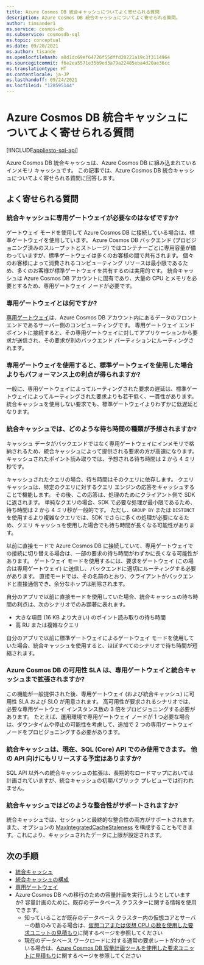 ```yaml
---
title: Azure Cosmos DB 統合キャッシュについてよく寄せられる質問
description: Azure Cosmos DB 統合キャッシュについてよく寄せられる質問。
author: timsander1
ms.service: cosmos-db
ms.subservice: cosmosdb-sql
ms.topic: conceptual
ms.date: 09/20/2021
ms.author: tisande
ms.openlocfilehash: a8d1dc69ef64726f55dffd20221a19c3f3114964
ms.sourcegitcommit: f6e2ea5571e35b9ed3a79a22485eba4d20ae36cc
ms.translationtype: HT
ms.contentlocale: ja-JP
ms.lasthandoff: 09/24/2021
ms.locfileid: "128595144"
---
```

# <a name="azure-cosmos-db-integrated-cache-frequently-asked-questions"></a>Azure Cosmos DB 統合キャッシュについてよく寄せられる質問
[!INCLUDE[appliesto-sql-api](includes/appliesto-sql-api.md)]

Azure Cosmos DB 統合キャッシュは、Azure Cosmos DB に組み込まれているインメモリ キャッシュです。 この記事では、Azure Cosmos DB 統合キャッシュについてよく寄せられる質問に回答します。

## <a name="frequently-asked-questions"></a>よく寄せられる質問

### <a name="why-does-the-integrated-cache-require-a-dedicated-gateway"></a>統合キャッシュに専用ゲートウェイが必要なのはなぜですか?

ゲートウェイ モードを使用して Azure Cosmos DB に接続している場合は、標準ゲートウェイを使用しています。 Azure Cosmos DB バックエンド (プロビジョニング済みのスループットとストレージ) ではコンテナーごとに専用容量が備わっていますが、標準ゲートウェイは多くのお客様の間で共有されます。 個々のお客様によって消費されるコンピューティング リソースは最小限であるため、多くのお客様が標準ゲートウェイを共有するのは実用的です。 統合キャッシュは Azure Cosmos DB アカウントに固有であり、大量の CPU とメモリを必要とするため、専用ゲートウェイ ノードが必要です。

### <a name="what-is-a-dedicated-gateway"></a>専用ゲートウェイとは何ですか?

[専用ゲートウェイ](dedicated-gateway.md)は、Azure Cosmos DB アカウント内にあるデータのフロントエンドであるサーバー側のコンピューティングです。 専用ゲートウェイ エンドポイントに接続すると、その専用ゲートウェイに対してアプリケーションから要求が送信され、その要求が別のバックエンド パーティションにルーティングされます。

### <a name="does-using-the-dedicated-gateway-offer-any-other-performance-benefits-over-using-the-standard-gateway"></a>専用ゲートウェイを使用すると、標準ゲートウェイを使用した場合よりもパフォーマンス上の利点が得られますか?

一般に、専用ゲートウェイによってルーティングされた要求の遅延は、標準ゲートウェイによってルーティングされた要求よりも若干低く、一貫性があります。 統合キャッシュを使用しない要求でも、標準ゲートウェイよりわずかに低遅延となります。

### <a name="what-kind-of-latency-should-i-expect-from-the-integrated-cache"></a>統合キャッシュでは、どのような待ち時間の種類が予想されますか?

キャッシュ データがバックエンドではなく専用ゲートウェイにインメモリで格納されるため、統合キャッシュによって提供される要求の方が高速になります。 キャッシュされたポイント読み取りでは、予想される待ち時間は 2 から 4 ミリ秒です。

キャッシュされたクエリの場合、待ち時間はそのクエリに依存します。 クエリ キャッシュは、特定のクエリに対するクエリ エンジンの応答をキャッシュすることで機能します。 その後、この応答は、処理のためにクライアント側で SDK に返されます。 単純なクエリの場合、SDK で必要な処理が最小限であるため、待ち時間は 2 から 4 ミリ秒が一般的です。 ただし、`GROUP BY` または `DISTINCT` を使用するより複雑なクエリでは、SDK でさらに多くの処理が必要になるため、クエリ キャッシュを使用した場合でも待ち時間が長くなる可能性があります。

以前に直接モードで Azure Cosmos DB に接続していて、専用ゲートウェイでの接続に切り替える場合は、一部の要求の待ち時間がわずかに長くなる可能性があります。 ゲートウェイ モードを使用するには、要求をゲートウェイ (この場合は専用ゲートウェイ) に送信し、バックエンドに適切にルーティングする必要があります。 直接モードでは、その名前のとおり、クライアントがバックエンドと直接通信でき、余分なホップは削除されます。 

自分のアプリで以前に直接モードを使用していた場合、統合キャッシュの待ち時間の利点は、次のシナリオでのみ顕著に表れます。

- 大きな項目 (16 KB より大きい) のポイント読み取りの待ち時間
- 高 RU または複雑なクエリ

自分のアプリで以前に標準ゲートウェイによるゲートウェイ モードを使用していた場合、統合キャッシュを使用すると、ほぼすべてのシナリオで待ち時間が短縮されます。 

### <a name="does-the-azure-cosmos-db-availability-sla-extend-to-the-dedicated-gateway-and-integrated-cache"></a>Azure Cosmos DB の可用性 SLA は、専用ゲートウェイと統合キャッシュまで拡張されますか?

この機能が一般提供された後、専用ゲートウェイ (および統合キャッシュ) に可用性 SLA および SLO が用意されます。 高可用性が要求されるシナリオでは、必要な専用ゲートウェイ インスタンス数の 3 倍をプロビジョニングする必要があります。 たとえば、運用環境で専用ゲートウェイ ノードが 1 つ必要な場合は、ダウンタイムや停止の可能性を考慮して、追加で 2 つの専用ゲートウェイ ノードをプロビジョニングする必要があります。

### <a name="the-integrated-cache-is-only-available-for-sql-core-api-right-now-are-you-planning-on-releasing-it-for-other-apis-as-well"></a>統合キャッシュは、現在、SQL (Core) API でのみ使用できます。 他の API 向けにもリリースする予定はありますか?

SQL API 以外への統合キャッシュの拡張は、長期的なロードマップにおいては計画されていますが、統合キャッシュの初期パブリック プレビューでは行われません。

### <a name="what-consistency-does-the-integrated-cache-support"></a>統合キャッシュではどのような整合性がサポートされますか?

統合キャッシュでは、セッションと最終的な整合性の両方がサポートされます。 また、オプションの [MaxIntegratedCacheStaleness](integrated-cache.md#maxintegratedcachestaleness) を構成することもできます。これにより、キャッシュされたデータに上限が設定されます。

## <a name="next-steps"></a>次の手順

- [統合キャッシュ](integrated-cache.md)
- [統合キャッシュの構成](how-to-configure-integrated-cache.md)
- [専用ゲートウェイ](dedicated-gateway.md)
- Azure Cosmos DB への移行のための容量計画を実行しようとしていますか? 容量計画のために、既存のデータベース クラスターに関する情報を使用できます。
    - 知っていることが既存のデータベース クラスター内の仮想コアとサーバーの数のみである場合は、[仮想コアまたは仮想 CPU の数を使用した要求ユニットの見積もり](convert-vcore-to-request-unit.md)に関するページを参照してください 
    - 現在のデータベース ワークロードに対する通常の要求レートがわかっている場合は、[Azure Cosmos DB 容量計画ツールを使用した要求ユニットに見積もり](estimate-ru-with-capacity-planner.md)に関するページを参照してください